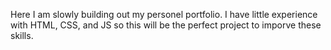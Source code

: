 Here I am slowly building out my personel portfolio. I have little experience with HTML, CSS, and JS so this will be the perfect project to imporve these skills.
